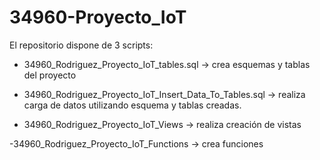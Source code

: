 # 34960-Proyecto_IoT

El repositorio dispone de 3 scripts:

- 34960_Rodriguez_Proyecto_IoT_tables.sql -> crea esquemas y tablas del proyecto

- 34960_Rodriguez_Proyecto_IoT_Insert_Data_To_Tables.sql -> realiza carga de datos utilizando esquema y tablas creadas.

- 34960_Rodriguez_Proyecto_IoT_Views -> realiza creación de vistas

-34960_Rodriguez_Proyecto_IoT_Functions -> crea funciones
